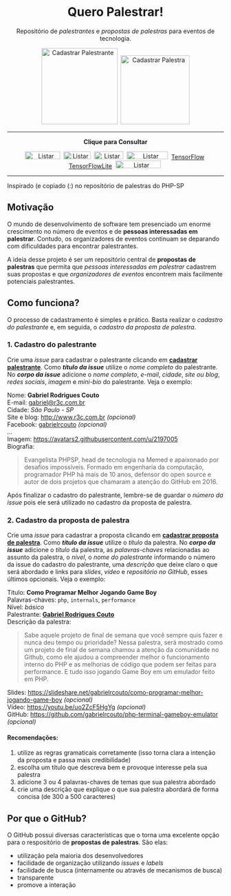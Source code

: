<h1 align="center">Quero Palestrar!</h1>
<p align="center">
    Repositório de <i>palestrantes</i> e <i>propostas de palestras</i> para eventos de tecnologia.
</p>
<p align="center">
  <a href="https://github.com/tensorflowsp/quero-palestrar/issues/new?template=speaker_template.md"><img src="https://user-images.githubusercontent.com/753958/31695073-e7acfc00-b386-11e7-9fa0-26a133d56eaa.png" alt="Cadastrar Palestrante" width="177" /></a>&nbsp;
  <a href="https://github.com/tensorflowsp/quero-palestrar/issues/new"><img src="https://user-images.githubusercontent.com/753958/31695094-19f445c4-b387-11e7-871a-0a08170911bf.png" alt="Cadastrar Palestra" width="160" /></a>
</p>

---
<p align="center">
    <strong>Clique para Consultar</strong>
</p>
<p align="center">
  <a href="https://github.com/tensorflowsp/quero-palestrar/issues?q=is%3Aissue+is%3Aopen+label%3A%2APalestrante"><img src="https://user-images.githubusercontent.com/753958/31695466-91656c12-b389-11e7-8db4-4ea4d6e5be90.png" alt="Listar Palestrantes" width="82" height="18" /></a>&nbsp;
  <a href="https://github.com/tensorflowsp/quero-palestrar/issues?q=is%3Aissue+is%3Aopen+label%3A%2APalestra"><img src="https://user-images.githubusercontent.com/753958/31695580-4526cd86-b38a-11e7-9d10-3abae8e53b5d.png" alt="Listar Palestras" width="63" height="18" /></a>&nbsp;
  <a href="https://github.com/tensorflowsp/quero-palestrar/issues?q=is%3Aissue+is%3Aopen+label%3A%5BIniciante%5D"><img src="https://user-images.githubusercontent.com/753958/31695715-0c512686-b38b-11e7-953a-2adcc9b29dc0.png" alt="Listar Palestras Iniciantes" width="68" height="18" /></a>&nbsp;
  <a href="https://github.com/tensorflowsp/quero-palestrar/issues?q=is%3Aissue+is%3Aopen+label%3A%5BIntermedi%C3%A1ria%5D"><img src="https://user-images.githubusercontent.com/753958/31695746-37eb015e-b38b-11e7-8aa1-593334898eea.png" alt="Listar Palestras Intermediárias" width="96" height="18" /></a>&nbsp;
  <a href="https://github.com/tensorflowsp/quero-palestrar/issues?q=is%3Aissue+is%3Aopen+label%3ATensorFlow">TensorFlow</a>&nbsp;
  <a href="https://github.com/tensorflowsp/quero-palestrar/issues?q=is%3Aissue+is%3Aopen+label%3ATensorFlowLite">TensorFlowLite</a>&nbsp;
  <a href="https://github.com/tensorflowsp/quero-palestrar/issues?q=is%3Aissue+is%3Aopen+label%3A%22%40S%C3%A3o+Paulo+-+SP%22"><img src="https://user-images.githubusercontent.com/753958/31695863-c30f67b6-b38b-11e7-936d-70f72190a40b.png" alt="Listar Palestrantes de São Paulo - SP" width="105" height="18" /></a>&nbsp;
</p>

---

Inspirado (e copiado (:) no repositório de palestras do PHP-SP

## Motivação

O mundo de desenvolvimento de software tem presenciado um enorme crescimento no número de eventos e de **pessoas interessadas em palestrar**. Contudo, os organizadores de eventos continuam se deparando com dificuldades para encontrar palestrantes.

A ideia desse projeto é ser um repositório central de **propostas de palestras** que permita que *pessoas interessadas em palestrar* cadastrem suas propostas e que *organizadores de eventos* encontrem mais facilmente potenciais palestrantes.

## Como funciona?

O processo de cadastramento é simples e prático. Basta realizar o *cadastro do palestrante* e, em seguida, o *cadastro da proposta de palestra*.

### 1. Cadastro do palestrante

Crie uma *issue* para cadastrar o palestrante clicando em [**cadastrar palestrante**](https://github.com/PHPSP/quero-palestrar/issues/new?template=speaker_template.md). Como ***título da issue*** utilize o *nome completo* do palestrante. No ***corpo da issue*** adicione o *nome completo*, *e-mail*, *cidade*, *site ou blog*, *redes sociais*, *imagem* e *mini-bio* do palestrante. Veja o exemplo:

Nome: **Gabriel Rodrigues Couto**  
E-mail: gabriel@r3c.com.br  
Cidade: *São Paulo - SP*  
Site e blog: http://www.r3c.com.br *(opcional)*  
Facebook: [gabrielrcouto](https://www.facebook.com/gabrielrcouto) *(opcional)*  
*...*  
Imagem: https://avatars2.githubusercontent.com/u/2197005  
Biografia:

>  Evangelista PHPSP, head de tecnologia na Memed e apaixonado por desafios impossíveis. Formado em engenharia da computação, programador PHP há mais de 10 anos, defensor do open source e autor de dois projetos que chamaram a atenção do GitHub em 2016.

Após finalizar o cadastro do palestrante, lembre-se de guardar o *número da issue* pois ele será utilizado no cadastro da proposta de palestra.

### 2. Cadastro da proposta de palestra

Crie uma *issue* para cadastrar a proposta clicando em [**cadastrar proposta de palestra**](https://github.com/PHPSP/quero-palestrar/issues/new). Como ***título da issue*** utilize o *título* da palestra. No ***corpo da issue*** adicione o *título* da palestra, as *palavras-chaves* relacionadas ao assunto da palestra, o *nível*, o *nome do palestrante* informando o número da issue do cadastro do palestrante, uma *descrição* que deixe claro o que será abordado e links para *slides*, *vídeo* e *repositório no GitHub*, esses últimos opcionais. Veja o exemplo:

Título: **Como Programar Melhor Jogando Game Boy**  
Palavras-chaves: `php`, `internals`, `performance`  
Nível: *básico*  
Palestrante: [**Gabriel Rodrigues Couto**](5)  
Descrição da palestra:  
> Sabe aquele projeto de final de semana que você sempre quis fazer e nunca deu tempo ou prioridade? Nessa palestra, será mostrado como um projeto de final de semana chamou a atenção da comunidade no Github, como ele ajudou a compreender melhor o funcionamento interno do PHP e as melhorias de código que podem ser feitas para performance. E tudo isso jogando Game Boy em um emulador feito em PHP.

Slides: https://slideshare.net/gabrielrcouto/como-programar-melhor-jogando-game-boy *(opcional)*  
Vídeo: https://youtu.be/uo2ZcF5HgYg *(opcional)*  
GitHub: https://github.com/gabrielrcouto/php-terminal-gameboy-emulator *(opcional)*  

#### Recomendações:

1. utilize as regras gramaticais corretamente (isso torna clara a intenção da proposta e passa mais credibilidade)
2. escolha um título que descreva bem e provoque interesse pela sua palestra
3. adicione 3 ou 4 palavras-chaves de temas que sua palestra abordado
4. crie uma descrição que explique o que sua palestra abordará de forma concisa (de 300 a 500 caracteres)

## Por que o GitHub?

O GitHub possui diversas características que o torna uma excelente opção para o respositório de **propostas de palestras**. São elas:

* utilização pela maioria dos desenvolvedores
* facilidade de organização utilizando *issues* e *labels*
* facilidade de busca (internamente ou através de mecanismos de busca)
* transparente
* promove a interação
